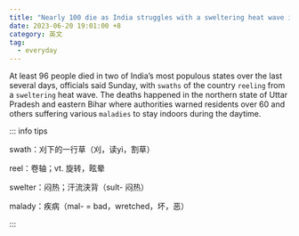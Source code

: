 ```yaml
---
title: "Nearly 100 die as India struggles with a sweltering heat wave in 2 most populous states"
date: 2023-06-20 19:01:00 +8
category: 英文
tag:
  - everyday
---
```


At least 96 people died in two of India’s most populous states over the last several days, officials said Sunday, with `swaths` of the country `reeling` from a `sweltering` heat wave. The deaths happened in the northern state of Uttar Pradesh and eastern Bihar where authorities warned residents over 60 and others suffering various `maladies` to stay indoors during the daytime.

::: info tips

swath：刈下的一行草（刈，读yì，割草）

reel：卷轴；vt. 旋转，眩晕

swelter：闷热；汗流浃背（sult- 闷热）

malady：疾病（mal- = bad，wretched，坏，恶）

:::
